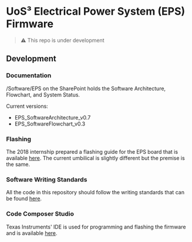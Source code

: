 # UoS³ Electrical Power System (EPS) Firmware

> :warning: This repo is under development

## Development

### Documentation
/Software/EPS on the SharePoint holds the Software Architecture, Flowchart, and System Status.

Current versions:
- EPS_SoftwareArchitecture_v0.7
- EPS_SoftwareFlowchart_v0.3

### Flashing
The 2018 internship prepared a flashing guide for the EPS board that is available [here](https://sotonac.sharepoint.com/:b:/r/teams/UniversityofSouthamptonSmallSatelliteUoS3/Internships%202018/Electrical%20Power%20Subsystem(Includes%20BALUN%20EAGLE%20files)/Programming%20EPS%20MCU/UoS3_EPS_MCU_Programming.pdf?csf=1&web=1&e=7egkaX). The current umbilical is slightly different but the premise is the same.


### Software Writing Standards
All the code in this repository should follow the writing standards that can be found [here](https://github.com/uos3/obc-firmware/blob/6ae8a3d0de7401268aae7eb195c6f3ffc5b60dc2/docs/standards/sws.md).


### Code Composer Studio
Texas Instruments' IDE is used for programming and flashing the firmware and is available [here](https://www.ti.com/tool/CCSTUDIO).
